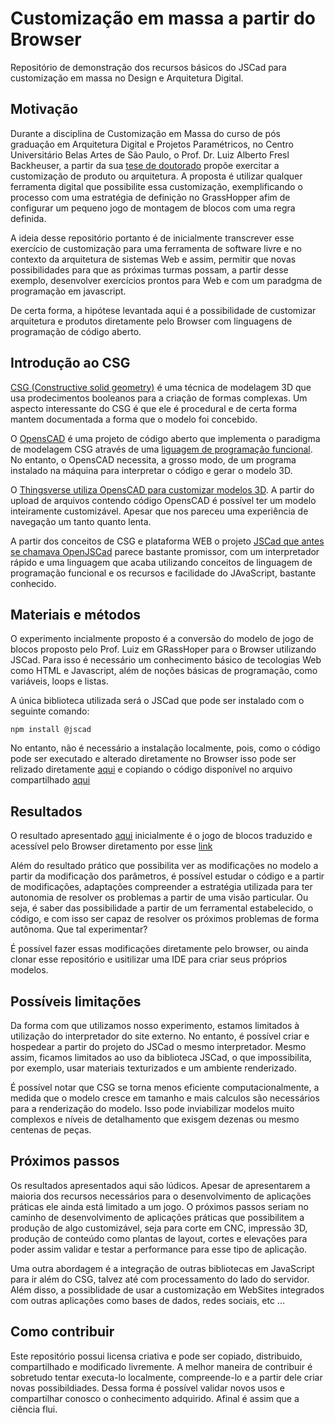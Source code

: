 # Customização em massa a partir do Browser

Repositório de demonstração dos recursos básicos do JSCad para customização em massa no Design e Arquitetura Digital.

## Motivação

Durante a disciplina de Customização em Massa do curso de pós graduação em Arquitetura Digital e Projetos Paramétricos, no Centro Universitário Belas Artes de São Paulo, o Prof. Dr. Luiz Alberto Fresl Backheuser, a partir da sua [tese de doutorado](https://www.teses.usp.br/teses/disponiveis/16/16134/tde-29032021-011814/pt-br.php) propõe exercitar a customização de produto ou arquitetura. A proposta é utilizar qualquer ferramenta digital que possibilite essa customização, exemplificando o processo com uma estratégia de definição no GrassHopper afim de configurar um pequeno jogo de montagem de blocos com uma regra definida.

A ideia desse repositório portanto é de inicialmente transcrever esse exercício de customização para uma ferramenta de software livre e no contexto da arquitetura de sistemas Web e assim, permitir que novas possibilidades para que as próximas turmas possam, a partir desse exemplo, desenvolver exercícios prontos para Web e com um paradgma de programação em javascript.

De certa forma, a hipótese levantada aqui é a possibilidade de customizar arquitetura e produtos diretamente pelo Browser com linguagens de programação de código aberto.

## Introdução ao CSG

[CSG (Constructive solid geometry)](https://en.wikipedia.org/wiki/Constructive_solid_geometry) é uma técnica de modelagem 3D que usa prodecimentos booleanos para a criação de formas complexas. Um aspecto interessante do CSG é que ele é procedural e de certa forma mantem documentada a forma que o modelo foi concebido. 

O [OpensCAD](https://www2.openscad.org/) é uma projeto de código aberto que implementa o paradigma de modelagem CSG através de uma [liguagem de programação funcional](https://en.wikipedia.org/wiki/Functional_programming). No entanto, o OpensCAD necessita, a grosso modo, de um programa instalado na máquina para interpretar o código e gerar o modelo 3D.

O [Thingsverse utiliza OpensCAD para customizar modelos 3D](https://www.thingiverse.com/customizer). A partir do upload de arquivos contendo código OpensCAD é possível ter um modelo inteiramente customizável. Apesar que nos pareceu uma experiência de navegação um tanto quanto lenta.

A partir dos conceitos de CSG e plataforma WEB o projeto [JSCad que antes se chamava OpenJSCad](https://openjscad.xyz/) parece bastante promissor, com um interpretador rápido e uma linguagem que acaba utilizando conceitos de linguagem de programação funcional e os recursos e facilidade do JAvaScript, bastante conhecido.

## Materiais e métodos

O experimento incialmente proposto é a conversão do modelo de jogo de blocos proposto pelo Prof. Luiz em GRassHoper para o Browser utilizando JSCad. Para isso é necessário um conhecimento básico de tecologias Web como HTML e Javascript, além de noções básicas de programação, como variáveis, loops e listas.

A única biblioteca utilizada será o JSCad que pode ser instalado com o seguinte comando:

``npm install @jscad``

No entanto, não é necessário a instalação localmente, pois, como o código pode ser executado e alterado diretamente no Browser isso pode ser relizado diretamente [aqui]() e copiando o código disponível no arquivo compartilhado [aqui]()

## Resultados

O resultado apresentado [aqui]() inicialmente é o jogo de blocos traduzido e acessível pelo Browser diretamento por esse [link]()

Além do resultado prático que possibilita ver as modificações no modelo a partir da modificação dos parâmetros, é possível estudar o código e a partir de modificações, adaptações compreender a estratégia utilizada para ter autonomia de resolver os problemas a partir de uma visão particular. Ou seja, é saber das possibilidade a partir de um ferramental estabelecido, o código, e com isso ser capaz de resolver os próximos problemas de forma autônoma. Que tal experimentar? 

É possível fazer essas modificações diretamente pelo browser, ou ainda clonar esse repositório e usitilizar uma IDE para criar seus próprios modelos.

## Possíveis limitações

Da forma com que utilizamos nosso experimento, estamos limitados à utilização do interpretador do site externo. No entanto, é possível criar e hospedear a partir do projeto do JSCad o mesmo interpretador. Mesmo assim, ficamos limitados ao uso da biblioteca JSCad, o que impossibilita, por exemplo, usar materiais texturizados e um ambiente renderizado.

É possível notar que CSG se torna menos eficiente computacionalmente, a medida que o modelo cresce em tamanho e mais calculos são necessários para a renderização do modelo. Isso pode inviabilizar modelos muito complexos e níveis de detalhamento que exisgem dezenas ou mesmo centenas de peças.

## Próximos passos

Os resultados apresentados aqui são lúdicos. Apesar de apresentarem a maioria dos recursos necessários para o desenvolvimento de aplicações práticas ele ainda está limitado a um jogo. O próximos passos seriam no caminho de desenvolvimento de aplicações práticas que possibilitem a produção de algo customizável, seja para corte em CNC, impressão 3D, produção de conteúdo como plantas de layout, cortes e elevações para poder assim validar e testar a performance para esse tipo de aplicação.

Uma outra abordagem é a integração de outras bibliotecas em JavaScript para ir além do CSG, talvez até com processamento do lado do servidor. Além disso, a possiblidade de usar a customização em WebSites integrados com outras aplicações como bases de dados, redes sociais, etc ...

## Como contribuir

Este repositório possui licensa criativa e pode ser copiado, distribuido, compartilhado e modificado livremente. A melhor maneira de contribuir é sobretudo tentar executa-lo localmente, compreende-lo e a partir dele criar novas possibildiades. Dessa forma é possível validar novos usos e compartilhar conosco o conhecimento adquirido. Afinal é assim que a ciência flui.

